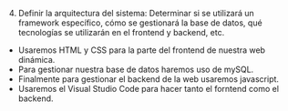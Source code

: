 4. Definir la arquitectura del sistema:
Determinar si se utilizará un framework específico, cómo se gestionará
la base de datos, qué tecnologías se utilizarán en el frontend y backend,
etc.

- Usaremos HTML y CSS para la parte del frontend de nuestra web dinámica.
- Para gestionar nuestra base de datos haremos uso de mySQL.
- Finalmente para gestionar el backend de la web usaremos javascript.
- Usaremos el Visual Studio Code para hacer tanto el forntend como el backend.
